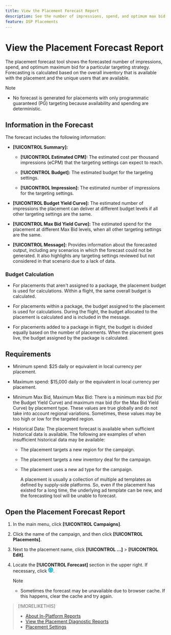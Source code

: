 ```yaml
---
title: View the Placement Forecast Report
description: See the number of impressions, spend, and optimum max bid forecasted for a particular targeting strategy for a placement.
feature: DSP Placements
---
```

# View the Placement Forecast Report

<!-- Does this really belong in the Campaign Management > Reports section or in the Placements section? -->

The placement forecast tool shows the forecasted number of impressions, spend, and optimum maximum bid for a particular targeting strategy. Forecasting is calculated based on the overall inventory that is available with the placement and the unique users that are available.

>[!NOTE]
>
>* No forecast is generated for placements with only programmatic guaranteed (PG) targeting because availability and spending are deterministic.  

## Information in the Forecast

The forecast includes the following information:

* **[!UICONTROL Summary]:** 

  * **[!UICONTROL Estimated CPM]:** The estimated cost per thousand impressions (eCPM) that the targeting settings can expect to reach.

  * **[!UICONTROL Budget]:** The estimated budget for the targeting settings.

  * **[!UICONTROL Impression]:** The estimated number of impressions for the targeting settings.

* **[!UICONTROL Budget Yield Curve]:** The estimated number of impressions the placement can deliver at different budget levels if all other targeting settings are the same.

* **[!UICONTROL Max Bid Yield Curve]:** The estimated spend for the placement at different Max Bid levels, when all other targeting settings are the same.  

* **[!UICONTROL Message]:** Provides information about the forecasted output, including any scenarios in which the forecast could not be generated. It also highlights any targeting settings reviewed but not considered in that scenario due to a lack of data. 

### Budget Calculation

* For placements that aren't assigned to a package, the placement budget is used for calculations. Within a flight, the same overall budget is calculated.

* For placements within a package, the budget assigned to the placement is used for calculations. During the flight, the budget allocated to the placement is calculated and is included in the message.

* For placements added to a package in flight, the budget is divided equally based on the number of placements. When the placement goes live, the budget assigned by the package is calculated.

## Requirements

* Minimum spend: $25 daily or equivalent in local currency per placement.

* Maximum spend: $15,000 daily or the equivalent in local currency per placement.

* Minimum Max Bid, Maximum Max Bid: There is a minimum max bid (for the Budget Yield Curve) and maximum max bid (for the Max Bid Yield Curve) by placement type. These values are true globally and do not take into account regional variations. Sometimes, these values may be too high or low for the targeted region. 

* Historical Data: The placement forecast is available when sufficient historical data is available. The following are examples of when insufficient historical data may be available:

  * The placement targets a new region for the campaign.

  * The placement targets a new inventory deal for the campaign.

  * The placement uses a new ad type for the campaign.

    A placement is usually a collection of multiple ad templates as defined by supply-side platforms. So, even if the placement has existed for a long time, the underlying ad template can be new, and the forecasting tool will be unable to forecast.

## Open the Placement Forecast Report

1. In the main menu, click **[!UICONTROL Campaigns]**.
   
1. Click the name of the campaign, and then click **[!UICONTROL Placements]**.
   
1. Next to the placement name, click  **[!UICONTROL ...]** > **[!UICONTROL Edit]**.
   
1. Locate the **[!UICONTROL Forecast]** section in the upper right. If necessary, click ![Forecast](/help/dsp/assets/placement-forecast.png).

   >[!NOTE]
   >
   >* Sometimes the forecast may be unavailable due to browser cache. If this happens, clear the cache and try again.

>[!MORELIKETHIS]
>
>* [About In-Platform Reports](campaign-reports-about.md)
>* [View the Placement Diagnostic Reports](/help/dsp/campaign-management/reports/placement-diagnostics.md)
>* [Placement Settings](/help/dsp/campaign-management/placements/placement-settings.md)
